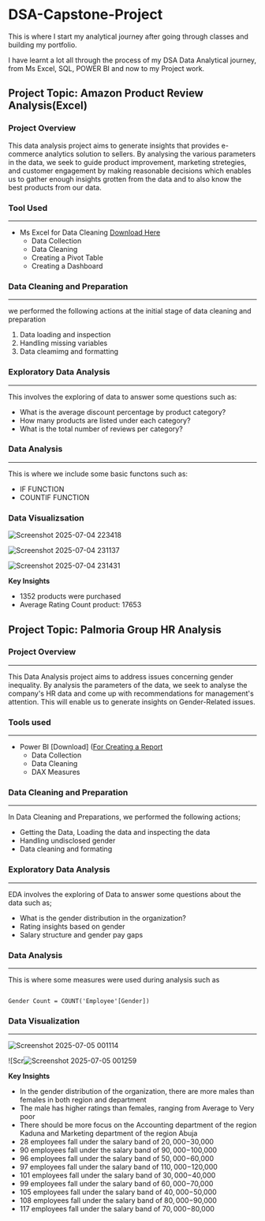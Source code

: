 # DSA-Capstone-Project
This is where I start my analytical journey after going through classes and building my portfolio.  

 I have learnt a lot all through the process of my DSA Data Analytical journey, from Ms Excel, SQL, POWER BI and now to my Project work.

 ## Project Topic: Amazon Product Review Analysis(Excel) 

 ### Project Overview

 This data analysis project aims to generate insights that provides e-commerce analytics solution to sellers. By analysing the various parameters in the data, we seek to guide product improvement, marketing stretegies, and customer engagement by making reasonable decisions which enables us to gather enough insights grotten from the data and to also know the best products from our data. 

 ### Tool Used
 ---
- Ms Excel for Data Cleaning [Download Here](https://www.microsoft.com)
    - Data Collection
    - Data Cleaning
    - Creating a Pivot Table
    - Creating a Dashboard
 
### Data Cleaning and Preparation
---
 we performed the following actions at the initial stage of data cleaning and preparation
  1. Data loading and inspection
  2. Handling missing variables
  3. Data cleamimg and formatting

### Exploratory Data Analysis
---
 This involves the exploring of data to answer some questions such as:
   - What is the average discount percentage by product category?
   - How many products are listed under each category?
   - What is the total number of reviews per category?

### Data Analysis
---
 This is where we include some basic functons such as:
   - IF FUNCTION
   - COUNTIF FUNCTION

### Data Visualizsation

![Screenshot 2025-07-04 223418](https://github.com/user-attachments/assets/b168637e-84cc-445f-996e-6b743aed6c15)

![Screenshot 2025-07-04 231137](https://github.com/user-attachments/assets/5eeec51e-1f45-4a95-a5c4-98728fbb31cc)

      
![Screenshot 2025-07-04 231431](https://github.com/user-attachments/assets/daf08b06-2337-436a-86af-1a98af8b372f)

**Key Insights**
- 1352 products were purchased
- Average Rating Count product: 17653

## Project Topic: Palmoria Group HR Analysis

### Project Overview
---
 This Data Analysis project aims to address issues concerning gender inequality. By analysis the parameters of the data, we seek to analyse the company's HR data and come up with recommendations for management's attention. This will enable us to generate insights on Gender-Related issues.

### Tools used
---
- Power BI [Download] ([For Creating a Report](https://www.microsoft.com/en-us/download/details.aspx?id=58494)
  - Data Collection
  - Data Cleaning
  - DAX Measures

### Data Cleaning and Preparation
---
In Data Cleaning and Preparations, we performed the following actions;
- Getting the Data, Loading the data and inspecting the data
- Handling undisclosed gender
- Data cleaning and formating

### Exploratory Data Analysis
---
EDA involves the exploring of Data to answer some questions about the data such as;
- What is the gender distribution in the organization?
- Rating insights based on gender
- Salary structure and gender pay gaps

### Data Analysis
---
 This is where some measures were used during analysis such as
 
 
  ```Power BI
  
  Gender Count = COUNT('Employee'[Gender])

```

  ### Data Visualization
  ---
  

![Screenshot 2025-07-05 001114](https://github.com/user-attachments/assets/349a9848-4316-4d80-8d98-81bf77dec3c8)
  




![Scr![Screenshot 2025-07-05 001259](https://github.com/user-attachments/assets/8e8a1450-b8cb-4c54-87b6-8fc12bc59a7c)

**Key Insights**
- In the gender distribution of the organization, there are more males than females in both region and department
- The male has higher ratings than females, ranging from Average to Very poor
- There should be more focus on the Accounting department of the region Kaduna and Marketing department of the region Abuja
- 28 employees fall under the salary band of $20,000-$30,000
- 90 employees fall under the salary band of $90,000-$100,000
- 96 employees fall under the salary band of $50,000-$60,000
- 97 employees fall under the salary band of $110,000-$120,000
- 101 employees fall under the salary band of $30,000-$40,000
- 99 employees fall under the salary band of $60,000-$70,000
- 105 employees fall under the salary band of $40,000-$50,000
- 108 employees fall under the salary band of $80,000-$90,000
- 117 employees fall under the salary band of $70,000-$80,000


